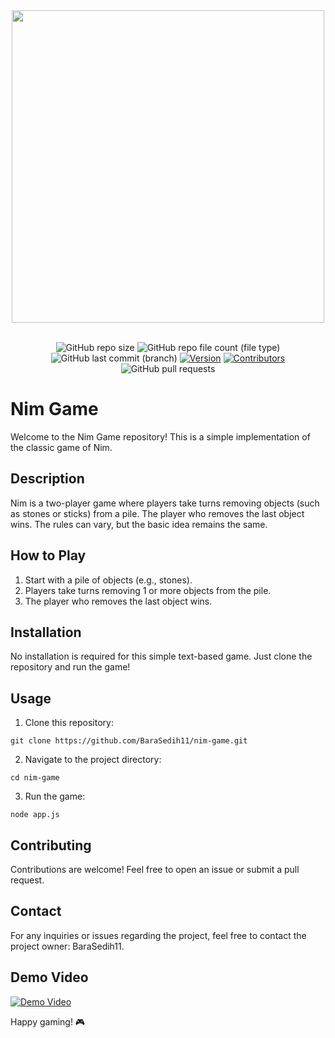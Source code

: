 <div align=center>
  <img src="https://github.com/BaraSedih11/nim-game/assets/98843912/03ac5e7c-e0a4-4543-81f8-557b753630d2" width=500px />

  <br />
  <br />
  
   ![GitHub repo size](https://img.shields.io/github/repo-size/BaraSedih11/nim-game) 
   ![GitHub repo file count (file type)](https://img.shields.io/github/directory-file-count/BaraSedih11/nim-game) 
   ![GitHub last commit (branch)](https://img.shields.io/github/last-commit/BaraSedih11/nim-game/main)
   [![Version](https://img.shields.io/badge/version-v1.0.0-blue)](https://github.com/BaraSedih/nim-game/releases/tag/v1.0.0)
   [![Contributors](https://img.shields.io/github/contributors/BaraSedih11/nim-game)](https://github.com/BaraSedih11/nim-game/graphs/contributors)
   ![GitHub pull requests](https://img.shields.io/github/issues-pr-raw/BaraSedih11/nim-game)

</div>

# Nim Game
Welcome to the Nim Game repository! This is a simple implementation of the classic game of Nim.

## Description

Nim is a two-player game where players take turns removing objects (such as stones or sticks) from a pile. The player who removes the last object wins. The rules can vary, but the basic idea remains the same.

## How to Play

1. Start with a pile of objects (e.g., stones).
2. Players take turns removing 1 or more objects from the pile.
3. The player who removes the last object wins.

## Installation

No installation is required for this simple text-based game. Just clone the repository and run the game!

## Usage

1. Clone this repository:
```
git clone https://github.com/BaraSedih11/nim-game.git
```

2. Navigate to the project directory:
```
cd nim-game
```
  
3. Run the game:
```
node app.js
```


## Contributing

Contributions are welcome! Feel free to open an issue or submit a pull request.

## Contact
For any inquiries or issues regarding the project, feel free to contact the project owner: BaraSedih11.

## Demo Video
[![Demo Video](https://github.com/BaraSedih11/nim-game/assets/98843912/11c2d5a5-3d0e-44b2-97e0-302204dfb9db)](https://drive.google.com/file/d/1ST1L9sIJvITgllFJKSZAhypuBdtCbZMX/view?usp=sharing)



Happy gaming! 🎮

